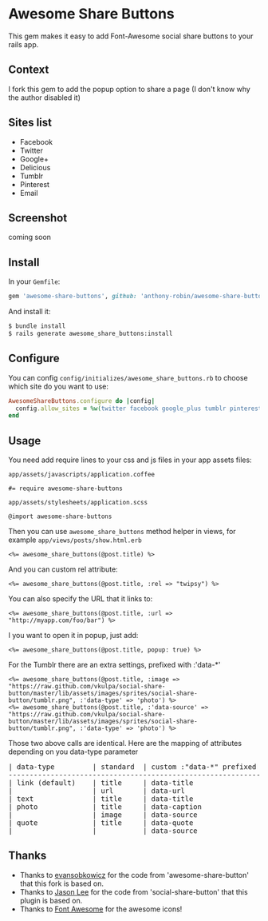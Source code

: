# Awesome Share Buttons

This gem makes it easy to add Font-Awesome social share buttons to your rails app.

## Context
I fork this gem to add the popup option to share a page (I don't know why the author disabled it)

## Sites list

* Facebook
* Twitter
* Google+
* Delicious
* Tumblr
* Pinterest
* Email

## Screenshot

coming soon

## Install

In your `Gemfile`:

```ruby
gem 'awesome-share-buttons', github: 'anthony-robin/awesome-share-buttons'
```

And install it:

```bash
$ bundle install
$ rails generate awesome_share_buttons:install
```

## Configure

You can config `config/initializes/awesome_share_buttons.rb` to choose which site do you want to use:

```ruby
AwesomeShareButtons.configure do |config|
  config.allow_sites = %w(twitter facebook google_plus tumblr pinterest email)
end
```

## Usage

You need add require lines to your css and js files in your app assets files:

`app/assets/javascripts/application.coffee`

```
#= require awesome-share-buttons
```

`app/assets/stylesheets/application.scss`

```
@import awesome-share-buttons
```

Then you can use `awesome_share_buttons` method helper in views, for example `app/views/posts/show.html.erb`

```erb
<%= awesome_share_buttons(@post.title) %>
```

And you can custom rel attribute:

```erb
<%= awesome_share_buttons(@post.title, :rel => "twipsy") %>
```

You can also specify the URL that it links to:

```erb
<%= awesome_share_buttons(@post.title, :url => "http://myapp.com/foo/bar") %>
```

I you want to open it in popup, just add:

```erb
<%= awesome_share_buttons(@post.title, popup: true) %>
```


For the Tumblr there are an extra settings, prefixed with :'data-*'
```erb
<%= awesome_share_buttons(@post.title, :image => "https://raw.github.com/vkulpa/social-share-button/master/lib/assets/images/sprites/social-share-button/tumblr.png", :'data-type' => 'photo') %>
<%= awesome_share_buttons(@post.title, :'data-source' => "https://raw.github.com/vkulpa/social-share-button/master/lib/assets/images/sprites/social-share-button/tumblr.png", :'data-type' => 'photo') %>
```
Those two above calls are identical.
Here are the mapping of attributes depending on you data-type parameter

<pre>
| data-type         | standard  | custom :"data-*" prefixed  |
--------------------------------------------------------------
| link (default)    | title     | data-title                 |
|                   | url       | data-url                   |
| text              | title     | data-title                 |
| photo             | title     | data-caption               |
|                   | image     | data-source                |
| quote             | title     | data-quote                 |
|                   |           | data-source                |
</pre>

## Thanks

* Thanks to [evansobkowicz](https://github.com/evansobkowicz) for the code from 'awesome-share-button' that this fork is based on.
* Thanks to [Jason Lee](https://github.com/huacnlee) for the code from 'social-share-button' that this plugin is based on.
* Thanks to [Font Awesome](http://fontawesome.io/) for the awesome icons!
